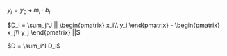 $y_i = y_0 + m_i \cdot b_i$

$D_i = \sum_j^J || \begin{pmatrix} x_i\\ y_i \end{pmatrix} - \begin{pmatrix} x_j\\ y_j \end{pmatrix} ||$

$D = \sum_i^I D_i$